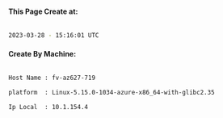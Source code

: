 
   
#### This Page Create at:

```bash

2023-03-28 - 15:16:01 UTC

```

#### Create By Machine:

```bash

Host Name : fv-az627-719

platform  : Linux-5.15.0-1034-azure-x86_64-with-glibc2.35

Ip Local  : 10.1.154.4

```

